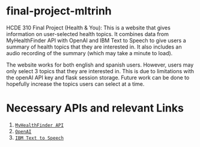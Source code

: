 # final-project-mltrinh

HCDE 310 Final Project (Health & You): This is a website that gives information on user-selected health topics. It
combines data from MyHealthFinder API with OpenAI and IBM Text to Speech to give users a summary of health topics that
they are interested in. It also includes an audio recording of the summary (which may take a minute to load).

The website works for both english and spanish users. However, users may only select 3 topics that they are interested
in. This is due to limitations with the openAI API key and flask session storage. Future work can be done to hopefully
increase the topics users can select at a time.

# Necessary APIs and relevant Links

1. [`MyHealthFinder API`](https://health.gov/our-work/national-health-initiatives/health-literacy/consumer-health-content/free-web-content/apis-developers)
2. [`OpenAI`](https://platform.openai.com/docs/overview)
3. [`IBM Text to Speech`](https://cloud.ibm.com/apidocs/text-to-speech)
